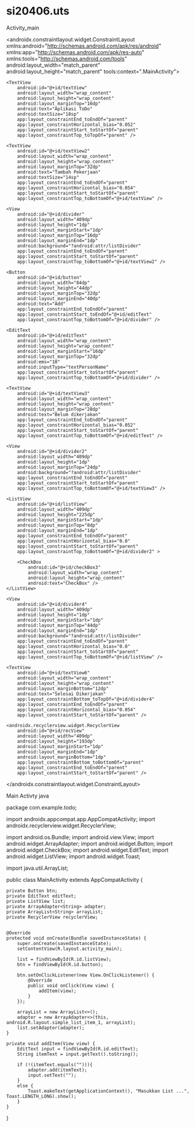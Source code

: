 # si20406.uts
Activity_main

<?xml version="1.0" encoding="utf-8"?>
<androidx.constraintlayout.widget.ConstraintLayout xmlns:android="http://schemas.android.com/apk/res/android"
    xmlns:app="http://schemas.android.com/apk/res-auto"
    xmlns:tools="http://schemas.android.com/tools"
    android:layout_width="match_parent"
    android:layout_height="match_parent"
    tools:context=".MainActivity">


    <TextView
        android:id="@+id/textView"
        android:layout_width="wrap_content"
        android:layout_height="wrap_content"
        android:layout_marginTop="16dp"
        android:text="Aplikasi ToDo"
        android:textSize="18sp"
        app:layout_constraintEnd_toEndOf="parent"
        app:layout_constraintHorizontal_bias="0.052"
        app:layout_constraintStart_toStartOf="parent"
        app:layout_constraintTop_toTopOf="parent" />

    <TextView
        android:id="@+id/textView2"
        android:layout_width="wrap_content"
        android:layout_height="wrap_content"
        android:layout_marginTop="32dp"
        android:text="Tambah Pekerjaan"
        android:textSize="14sp"
        app:layout_constraintEnd_toEndOf="parent"
        app:layout_constraintHorizontal_bias="0.054"
        app:layout_constraintStart_toStartOf="parent"
        app:layout_constraintTop_toBottomOf="@+id/textView" />

    <View
        android:id="@+id/divider"
        android:layout_width="409dp"
        android:layout_height="1dp"
        android:layout_marginStart="1dp"
        android:layout_marginTop="16dp"
        android:layout_marginEnd="1dp"
        android:background="?android:attr/listDivider"
        app:layout_constraintEnd_toEndOf="parent"
        app:layout_constraintStart_toStartOf="parent"
        app:layout_constraintTop_toBottomOf="@+id/textView2" />

    <Button
        android:id="@+id/button"
        android:layout_width="84dp"
        android:layout_height="44dp"
        android:layout_marginTop="32dp"
        android:layout_marginEnd="40dp"
        android:text="Add"
        app:layout_constraintEnd_toEndOf="parent"
        app:layout_constraintStart_toEndOf="@+id/editText"
        app:layout_constraintTop_toBottomOf="@+id/divider" />

    <EditText
        android:id="@+id/editText"
        android:layout_width="wrap_content"
        android:layout_height="wrap_content"
        android:layout_marginStart="16dp"
        android:layout_marginTop="32dp"
        android:ems="10"
        android:inputType="textPersonName"
        app:layout_constraintStart_toStartOf="parent"
        app:layout_constraintTop_toBottomOf="@+id/divider" />

    <TextView
        android:id="@+id/textView3"
        android:layout_width="wrap_content"
        android:layout_height="wrap_content"
        android:layout_marginTop="28dp"
        android:text="Belum dikerjakan"
        app:layout_constraintEnd_toEndOf="parent"
        app:layout_constraintHorizontal_bias="0.052"
        app:layout_constraintStart_toStartOf="parent"
        app:layout_constraintTop_toBottomOf="@+id/editText" />

    <View
        android:id="@+id/divider2"
        android:layout_width="409dp"
        android:layout_height="1dp"
        android:layout_marginTop="24dp"
        android:background="?android:attr/listDivider"
        app:layout_constraintEnd_toEndOf="parent"
        app:layout_constraintStart_toStartOf="parent"
        app:layout_constraintTop_toBottomOf="@+id/textView3" />

    <ListView
        android:id="@+id/listView"
        android:layout_width="409dp"
        android:layout_height="225dp"
        android:layout_marginStart="1dp"
        android:layout_marginTop="8dp"
        android:layout_marginEnd="1dp"
        app:layout_constraintEnd_toEndOf="parent"
        app:layout_constraintHorizontal_bias="0.0"
        app:layout_constraintStart_toStartOf="parent"
        app:layout_constraintTop_toBottomOf="@+id/divider2" >

        <CheckBox
            android:id="@+id/checkBox3"
            android:layout_width="wrap_content"
            android:layout_height="wrap_content"
            android:text="CheckBox" />
    </ListView>

    <View
        android:id="@+id/divider4"
        android:layout_width="409dp"
        android:layout_height="1dp"
        android:layout_marginStart="1dp"
        android:layout_marginTop="44dp"
        android:layout_marginEnd="1dp"
        android:background="?android:attr/listDivider"
        app:layout_constraintEnd_toEndOf="parent"
        app:layout_constraintHorizontal_bias="0.0"
        app:layout_constraintStart_toStartOf="parent"
        app:layout_constraintTop_toBottomOf="@+id/listView" />

    <TextView
        android:id="@+id/textView6"
        android:layout_width="wrap_content"
        android:layout_height="wrap_content"
        android:layout_marginBottom="12dp"
        android:text="Selesai Dikerjakan"
        app:layout_constraintBottom_toTopOf="@+id/divider4"
        app:layout_constraintEnd_toEndOf="parent"
        app:layout_constraintHorizontal_bias="0.054"
        app:layout_constraintStart_toStartOf="parent" />

    <androidx.recyclerview.widget.RecyclerView
        android:id="@+id/recView"
        android:layout_width="409dp"
        android:layout_height="193dp"
        android:layout_marginStart="1dp"
        android:layout_marginEnd="1dp"
        android:layout_marginBottom="1dp"
        app:layout_constraintBottom_toBottomOf="parent"
        app:layout_constraintEnd_toEndOf="parent"
        app:layout_constraintStart_toStartOf="parent" />


</androidx.constraintlayout.widget.ConstraintLayout>

Main Activty java

package com.example.todo;

import androidx.appcompat.app.AppCompatActivity;
import androidx.recyclerview.widget.RecyclerView;

import android.os.Bundle;
import android.view.View;
import android.widget.ArrayAdapter;
import android.widget.Button;
import android.widget.CheckBox;
import android.widget.EditText;
import android.widget.ListView;
import android.widget.Toast;

import java.util.ArrayList;

public class MainActivity extends AppCompatActivity {

    private Button btn;
    private EditText editText;
    private ListView list;
    private ArrayAdapter<String> adapter;
    private ArrayList<String> arrayList;
    private RecyclerView recyclerView;


    @Override
    protected void onCreate(Bundle savedInstanceState) {
        super.onCreate(savedInstanceState);
        setContentView(R.layout.activity_main);

        list = findViewById(R.id.listView);
        btn = findViewById(R.id.button);

        btn.setOnClickListener(new View.OnClickListener() {
            @Override
            public void onClick(View view) {
                addItem(view);
            }
        });

        arrayList = new ArrayList<>();
        adapter = new ArrayAdapter<>(this, android.R.layout.simple_list_item_1, arrayList);
        list.setAdapter(adapter);
    }

    private void addItem(View view) {
        EditText input = findViewById(R.id.editText);
        String itemText = input.getText().toString();

        if (!(itemText.equals(""))){
            adapter.add(itemText);
            input.setText("");
        }
        else {
            Toast.makeText(getApplicationContext(), "Masukkan List ...", Toast.LENGTH_LONG).show();
        }
    }
}
